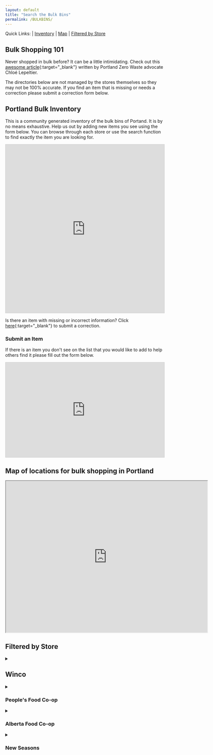 ```yaml
---
layout: default
title: "Search the Bulk Bins"
permalink: /BULKBINS/
---
```

Quick Links:  | [Inventory](#inventory)   |    [Map](#map)  |     [Filtered by Store](#store)

## Bulk Shopping 101

Never shopped in bulk before? It can be a little intimidating. Check out this [awesome article](https://consciousbychloe.com/2016/05/04/shopping-in-bulk-101/){:target="_blank"} written by Portland Zero Waste advocate Chloé Lepeltier.

The directories below are not managed by the stores themselves so they may not be 100% accurate. If you find an item that is missing or needs a correction please submit a correction form below. 

<a name="inventory"></a>
## Portland Bulk Inventory
This is a community generated inventory of the bulk bins of Portand. It is by no means exhaustive. Help us out by adding new items you see using the form below. You can browse through each store or use the search function to find exactly the item you are looking for. 

<iframe class="airtable-embed" src="https://airtable.com/embed/shrZqjm0u4KMPpsJh?backgroundColor=cyan&viewControls=on" frameborder="0" onmousewheel="" width="100%" height="533" style="background: transparent; border: 1px solid #ccc;"></iframe>

Is there an item with missing or incorrect information? Click [here](https://airtable.com/shrxQLsOwC4kE1uSb){:target="_blank"} to submit a correction. 

### Submit an Item
If there is an item you don't see on the list that you would like to add to help others find it please fill out the form below.
<iframe class="airtable-embed" src="https://airtable.com/embed/shrrpjSgpgGrehNKk?backgroundColor=cyan" frameborder="0" onmousewheel="" width="100%" height="300" style="background: transparent; border: 1px solid #ccc;"></iframe>

<a name="map"></a>
## Map of locations for bulk shopping in Portland
<iframe src="https://www.google.com/maps/d/u/0/embed?mid=1jiE9s6NbuVwlOkVnwxgtDlHk54B3NJ36" width="640" height="480"></iframe>

<a name="store"></a>
## Filtered by Store

<details>
<summary> 

<h2>Winco</h2>

</summary>
  
<b>Winco bulk 101:</b> Winco does not do tare weights, meaning they cannot remove the weight of your container. My best recommendation is to wash and reuse the provided plastic bags or bring a lightweight cloth bag. PDX Zero Wasters have mixed results using this method, some Winco locations do not approve of bringing your own bag whereas others seem to be fine with it. Please respect what ever you are asked to do by an employee. 

<iframe class="airtable-embed" src="https://airtable.com/embed/shrvrQrRenmRf8KLt?backgroundColor=cyan&viewControls=on" frameborder="0" onmousewheel="" width="100%" height="533" style="background: transparent; border: 1px solid #ccc;"></iframe>

</details>


<details>
<summary>

### People's Food Co-op

</summary>
  
<b>People's Food Co-op bulk 101:</b> Feel free to bring your own container. There is a scale in the bulk section. Be sure to weigh your container BEFORE you fill it and write the weight on it. Then fill 'er up and be sure to write the PLU number on your container so the cashier knows what you've got.

<iframe class="airtable-embed" src="https://airtable.com/embed/shrBxaDtX01XpwM4H?backgroundColor=cyan&viewControls=on" frameborder="0" onmousewheel="" width="100%" height="533" style="background: transparent; border: 1px solid #ccc;"></iframe>

</details>

<details>
<summary>

### Alberta Food Co-op

</summary>
  
<b>Alberta Food Co-op bulk 101:</b>

<iframe class="airtable-embed" src="https://airtable.com/embed/shrkoSL79R04icC8I?backgroundColor=cyan&viewControls=on" frameborder="0" onmousewheel="" width="100%" height="533" style="background: transparent; border: 1px solid #ccc;"></iframe>

</details>

<details>
<summary>

### New Seasons

</summary>
  
<b>New Seasons bulk 101:</b>

<iframe class="airtable-embed" src="https://airtable.com/embed/shrCUneU3pMKHmEEN?backgroundColor=cyan&viewControls=on" frameborder="0" onmousewheel="" width="100%" height="533" style="background: transparent; border: 1px solid #ccc;"></iframe>

</details>



